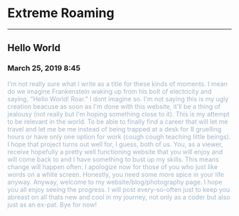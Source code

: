 <!---# extremeroaming--->
<!---This will be a template from my blog--->
<!DOCTYPE HTML>
<HTML lang="en">
  <head>
    <meta charset="utf-8">
    <h1>Extreme Roaming</h1>
  </head>
  <hr>
  <body>
    <h2>Hello World</h2>
    <h3>March 25, 2019 8:45</h3>
    <p style="color:rgb(160, 183, 204);">I'm not really sure what I write as a title for these kinds of moments. I mean do we imagine Frankenstein waking up from his bolt of electricity and saying, "Hello World! Roar." I dont imagine so. I'm not saying this is my ugly creation beacuse as soon as I'm done with this website, it'll be a thing of jealousy (not really but I'm hoping something close to it). This is my attempt to be relevant in the world. To be able to finally find a career that will let me travel and let me be me instead of being trapped at a desk for 8 gruelling hours or have only one option for work (cough cough teaching little beings). I hope that project turns out well for, I guess, both of us. You, as a viewer, receive hopefully a pretty well functioning website that you will enjoy and will come back to and I have something to bust up my skills. This means change will happen often. I apologize now for those of you who just like words on a white screen. Honestly, you need some more spice in your life anyway. Anyway, welcome to my website/blog/photography page. I hope you all enjoy seeing the progress. I will post every-so-often just to keep you abreast on all thats new and cool in my journey, not only as a coder but also just as an ex-pat. Bye for now!</p>
    
  </body>

